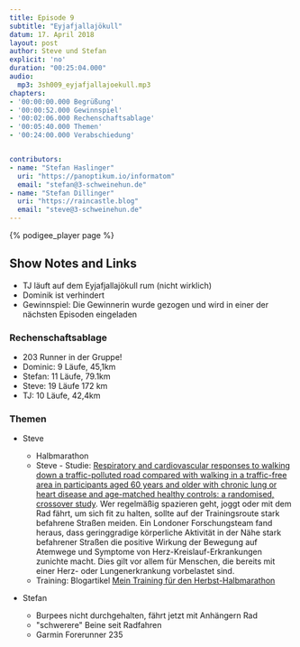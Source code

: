 ```yaml
---
title: Episode 9
subtitle: "Eyjafjallajökull"
datum: 17. April 2018
layout: post
author: Steve und Stefan
explicit: 'no'
duration: "00:25:04.000"
audio:
  mp3: 3sh009_eyjafjallajoekull.mp3
chapters:
- '00:00:00.000 Begrüßung'
- '00:00:52.000 Gewinnspiel'
- '00:02:06.000 Rechenschaftsablage'
- '00:05:40.000 Themen'
- '00:24:00.000 Verabschiedung'


contributors:
- name: "Stefan Haslinger"
  uri: "https://panoptikum.io/informatom"
  email: "stefan@3-schweinehun.de"
- name: "Stefan Dillinger"
  uri: "https://raincastle.blog"
  email: "steve@3-schweinehun.de"
---
```


{% podigee_player page %}

## Show Notes and Links

* TJ läuft auf dem Eyjafjallajökull rum (nicht wirklich)
* Dominik ist verhindert
* Gewinnspiel: Die Gewinnerin wurde gezogen und wird in einer der nächsten Episoden eingeladen


### Rechenschaftsablage

* 203 Runner in der Gruppe!
* Dominic: 9 Läufe, 45,1km
* Stefan: 11 Läufe, 79.1km
* Steve: 19 Läufe 172 km
* TJ: 10 Läufe, 42,4km


### Themen

* Steve
  * Halbmarathon
  * Steve - Studie: [Respiratory and cardiovascular responses to walking down a traffic-polluted road compared with walking in a traffic-free area in participants aged 60 years and older with chronic lung or heart disease and age-matched healthy controls: a randomised, crossover study](http://www.thelancet.com/journals/lancet/article/PIIS0140-6736(17)32643-0/fulltext). Wer regelmäßig
  spazieren geht, joggt oder mit dem Rad fährt, um sich fit zu halten, sollte auf der Trainingsroute
  stark befahrene Straßen meiden. Ein Londoner Forschungsteam fand heraus, dass geringgradige
  körperliche Aktivität in der Nähe stark befahrener Straßen die positive Wirkung der Bewegung auf
  Atemwege und Symptome von Herz-Kreislauf-Erkrankungen zunichte macht. Dies gilt vor allem für
  Menschen, die bereits mit einer Herz- oder Lungenerkrankung vorbelastet sind.
  * Training: Blogartikel [Mein Training für den Herbst-Halbmarathon](https://raincastle.blog/?p=335)


* Stefan
  * Burpees nicht durchgehalten, fährt jetzt mit Anhängern Rad
  * "schwerere" Beine seit Radfahren
  * Garmin Forerunner 235
